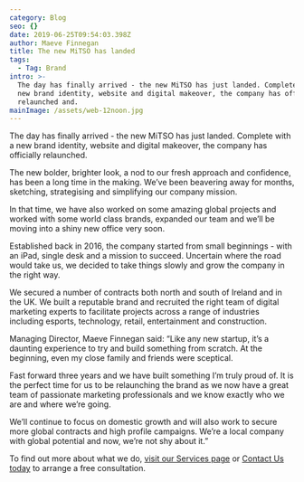 ```yaml
---
category: Blog
seo: {}
date: 2019-06-25T09:54:03.398Z
author: Maeve Finnegan
title: The new MiTSO has landed
tags:
  - Tag: Brand
intro: >-
  The day has finally arrived - the new MiTSO has just landed. Complete with a
  new brand identity, website and digital makeover, the company has officially
  relaunched and.
mainImage: /assets/web-12noon.jpg
---
```

The day has finally arrived - the new MiTSO has just landed. Complete with a new brand identity, website and digital makeover, the company has officially relaunched.

The new bolder, brighter look, a nod to our fresh approach and confidence, has been a long time in the making. We’ve been beavering away for months, sketching, strategising and simplifying our company mission.

In that time, we have also worked on some amazing global projects and worked with some world class brands, expanded our team and we’ll be moving into a shiny new office very soon. 

Established back in 2016, the company started from small beginnings - with an iPad, single desk and a mission to succeed. Uncertain where the road would take us, we decided to take things slowly and grow the company in the right way.

We secured a number of contracts both north and south of Ireland and in the UK. We built a reputable brand and recruited the right team of digital marketing experts to facilitate projects across a range of industries including esports, technology, retail, entertainment and construction. 

Managing Director, Maeve Finnegan said: “Like any new startup, it’s a daunting experience to try and build something from scratch. At the beginning, even my close family and friends were sceptical.

Fast forward three years and we have built something I’m truly proud of. It is the perfect time for us to be relaunching the brand as we now have a great team of passionate marketing professionals and we know exactly who we are and where we’re going.

We’ll continue to focus on domestic growth and will also work to secure more global contracts and high profile campaigns. We’re a local company with global potential and now, we’re not shy about it.”

To find out more about what we do, [visit our Services page](https://www.mitsomarketing.com/what-we-offer/brand/) or [Contact Us today](https://www.mitsomarketing.com/work-with-mitso) to arrange a free consultation.
